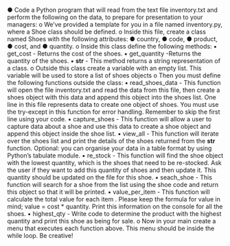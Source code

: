 ● Code a Python program that will read from the text file inventory.txt and
perform the following on the data, to prepare for presentation to your
managers:
o We’ve provided a template for you in a file named inventory.py,
where a Shoe class should be defined.
o Inside this file, create a class named Shoes with the following
attributes:
● country,
● code,
● product,
● cost, and
● quantity.
o Inside this class define the following methods:
▪ get_cost - Returns the cost of the shoes.
▪ get_quantity -Returns the quantity of the shoes.
▪ __str__ - This method returns a string representation of a
class.
o Outside this class create a variable with an empty list. This variable
will be used to store a list of shoes objects
o Then you must define the following functions outside the class:
▪ read_shoes_data - This function will open the file
inventory.txt and read the data from this file, then create a
shoes object with this data and append this object into the
shoes list. One line in this file represents data to create one
object of shoes. You must use the try-except in this function
for error handling. Remember to skip the first line using your
code.
▪ capture_shoes - This function will allow a user to capture
data about a shoe and use this data to create a shoe object
and append this object inside the shoe list.
▪ view_all - This function will iterate over the shoes list and
print the details of the shoes returned from the __str__
function. Optional: you can organise your data in a table
format by using Python’s tabulate module.
▪ re_stock - This function will find the shoe object with the
lowest quantity, which is the shoes that need to be
re-stocked. Ask the user if they want to add this quantity of
shoes and then update it. This quantity should be updated
on the file for this shoe.
▪ seach_shoe - This function will search for a shoe from the list
using the shoe code and return this object so that it will be
printed.
▪ value_per_item - This function will calculate the total value
for each item . Please keep the formula for value in mind;
value = cost * quantity. Print this information on the console
for all the shoes.
▪ highest_qty - Write code to determine the product with the
highest quantity and print this shoe as being for sale.
o Now in your main create a menu that executes each function
above. This menu should be inside the while loop. Be creative!
